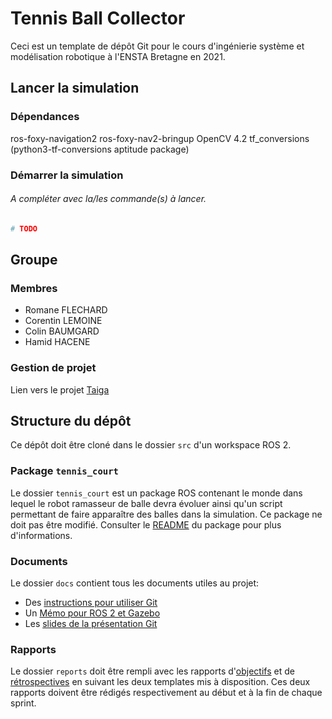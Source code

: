 # Tennis Ball Collector

Ceci est un template de dépôt Git pour le cours d'ingénierie système et modélisation robotique à l'ENSTA Bretagne en 2021.


## Lancer la simulation

### Dépendances
ros-foxy-navigation2 ros-foxy-nav2-bringup
OpenCV 4.2
tf_conversions (python3-tf-conversions aptitude package)

### Démarrer la simulation

###### A compléter avec la/les commande(s) à lancer.
```bash
# TODO
```


## Groupe

### Membres
- Romane FLECHARD
- Corentin LEMOINE
- Colin BAUMGARD
- Hamid HACENE

### Gestion de projet

Lien vers le projet [Taiga](https://tree.taiga.io/project/hamidhacene-crabebot/timeline)


## Structure du dépôt

Ce dépôt doit être cloné dans le dossier `src` d'un workspace ROS 2.

### Package `tennis_court`

Le dossier `tennis_court` est un package ROS contenant le monde dans lequel le robot ramasseur de balle devra évoluer ainsi qu'un script permettant de faire apparaître des balles dans la simulation.
Ce package ne doit pas être modifié.
Consulter le [README](tennis_court/README.md) du package pour plus d'informations.


### Documents

Le dossier `docs` contient tous les documents utiles au projet:
- Des [instructions pour utiliser Git](docs/GitWorkflow.md)
- Un [Mémo pour ROS 2 et Gazebo](docs/Memo_ROS2.pdf)
- Les [slides de la présentation Git](docs/GitPresentation.pdf)


### Rapports

Le dossier `reports` doit être rempli avec les rapports d'[objectifs](../reports/GoalsTemplate.md) et de [rétrospectives](../reports/DebriefTemplate.md) en suivant les deux templates mis à disposition. Ces deux rapports doivent être rédigés respectivement au début et à la fin de chaque sprint.
